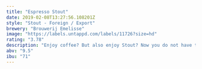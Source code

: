 ```yaml
---
title: "Espresso Stout"
date: 2019-02-08T13:27:56.108201Z
style: "Stout - Foreign / Export"
brewery: "Brouwerij Emelisse"
image: "https://labels.untappd.com/labels/11726?size=hd"
rating: "3.78"
description: "Enjoy coffee? But also enjoy Stout? Now you do not have to choosse anymore!"
abv: "9.5"
ibu: "71"
---
```

